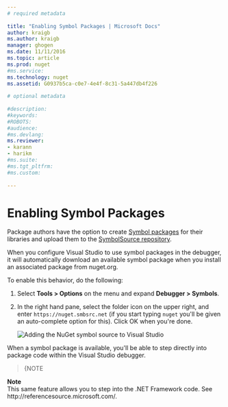 ```yaml
--- 
# required metadata 
 
title: "Enabling Symbol Packages | Microsoft Docs"
author: kraigb 
ms.author: kraigb 
manager: ghogen 
ms.date: 11/11/2016 
ms.topic: article 
ms.prod: nuget 
#ms.service: 
ms.technology: nuget 
ms.assetid: G0937b5ca-c0e7-4e4f-8c31-5a447db4f226
 
# optional metadata 
 
#description: 
#keywords: 
#ROBOTS: 
#audience: 
#ms.devlang: 
ms.reviewer:  
- karann 
- harikm 
#ms.suite:  
#ms.tgt_pltfrm: 
#ms.custom: 
 
--- 
```



# Enabling Symbol Packages

Package authors have the option to create [Symbol packages](../create-packages/symbol-packages.md) for their libraries and upload them to the [SymbolSource repository](http://www.symbolsource.org/Public).

When you configure Visual Studio to use symbol packages in the debugger, it will automatically download an available symbol package when you install an associated package from nuget.org.

To enable this behavior, do the following:

1. Select **Tools > Options** on the menu and expand **Debugger > Symbols**.
2. In the right hand pane, select the folder icon on the upper right, and enter `https://nuget.smbsrc.net` (if you start typing `nuget` you'll be given an auto-complete option for this). Click OK when you're done.

	![Adding the NuGet symbol source to Visual Studio](/media/Symbols_01-AddingSource.png)

When a symbol package is available, you'll be able to step directly into package code within the Visual Studio debugger.

> {NOTE
<div class="block-callout-info">
	<strong>Note</strong><br>
	This same feature allows you to step into the .NET Framework code. See http://referencesource.microsoft.com/. 
</div>

